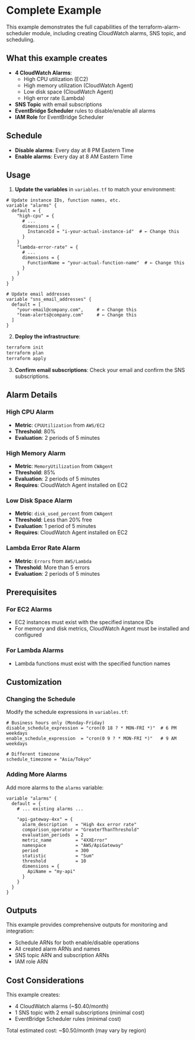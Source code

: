 # Complete Example

This example demonstrates the full capabilities of the terraform-alarm-scheduler module, including creating CloudWatch alarms, SNS topic, and scheduling.

## What this example creates

- **4 CloudWatch Alarms**:
  - High CPU utilization (EC2)
  - High memory utilization (CloudWatch Agent)
  - Low disk space (CloudWatch Agent)
  - High error rate (Lambda)
- **SNS Topic** with email subscriptions
- **EventBridge Scheduler** rules to disable/enable all alarms
- **IAM Role** for EventBridge Scheduler

## Schedule

- **Disable alarms**: Every day at 8 PM Eastern Time
- **Enable alarms**: Every day at 8 AM Eastern Time

## Usage

1. **Update the variables** in `variables.tf` to match your environment:

```hcl
# Update instance IDs, function names, etc.
variable "alarms" {
  default = {
    "high-cpu" = {
      # ...
      dimensions = {
        InstanceId = "i-your-actual-instance-id"  # ← Change this
      }
    }
    "lambda-error-rate" = {
      # ...
      dimensions = {
        FunctionName = "your-actual-function-name"  # ← Change this
      }
    }
  }
}

# Update email addresses
variable "sns_email_addresses" {
  default = [
    "your-email@company.com",     # ← Change this
    "team-alerts@company.com"     # ← Change this
  ]
}
```

2. **Deploy the infrastructure**:

```bash
terraform init
terraform plan
terraform apply
```

3. **Confirm email subscriptions**: Check your email and confirm the SNS subscriptions.

## Alarm Details

### High CPU Alarm
- **Metric**: `CPUUtilization` from `AWS/EC2`
- **Threshold**: 80%
- **Evaluation**: 2 periods of 5 minutes

### High Memory Alarm
- **Metric**: `MemoryUtilization` from `CWAgent`
- **Threshold**: 85%
- **Evaluation**: 2 periods of 5 minutes
- **Requires**: CloudWatch Agent installed on EC2

### Low Disk Space Alarm
- **Metric**: `disk_used_percent` from `CWAgent`
- **Threshold**: Less than 20% free
- **Evaluation**: 1 period of 5 minutes
- **Requires**: CloudWatch Agent installed on EC2

### Lambda Error Rate Alarm
- **Metric**: `Errors` from `AWS/Lambda`
- **Threshold**: More than 5 errors
- **Evaluation**: 2 periods of 5 minutes

## Prerequisites

### For EC2 Alarms
- EC2 instances must exist with the specified instance IDs
- For memory and disk metrics, CloudWatch Agent must be installed and configured

### For Lambda Alarms
- Lambda functions must exist with the specified function names

## Customization

### Changing the Schedule
Modify the schedule expressions in `variables.tf`:

```hcl
# Business hours only (Monday-Friday)
disable_schedule_expression = "cron(0 18 ? * MON-FRI *)"  # 6 PM weekdays
enable_schedule_expression  = "cron(0 9 ? * MON-FRI *)"   # 9 AM weekdays

# Different timezone
schedule_timezone = "Asia/Tokyo"
```

### Adding More Alarms
Add more alarms to the `alarms` variable:

```hcl
variable "alarms" {
  default = {
    # ... existing alarms ...
    
    "api-gateway-4xx" = {
      alarm_description   = "High 4xx error rate"
      comparison_operator = "GreaterThanThreshold"
      evaluation_periods  = 2
      metric_name         = "4XXError"
      namespace           = "AWS/ApiGateway"
      period              = 300
      statistic           = "Sum"
      threshold           = 10
      dimensions = {
        ApiName = "my-api"
      }
    }
  }
}
```

## Outputs

This example provides comprehensive outputs for monitoring and integration:

- Schedule ARNs for both enable/disable operations
- All created alarm ARNs and names
- SNS topic ARN and subscription ARNs
- IAM role ARN

## Cost Considerations

This example creates:
- 4 CloudWatch alarms (~$0.40/month)
- 1 SNS topic with 2 email subscriptions (minimal cost)
- EventBridge Scheduler rules (minimal cost)

Total estimated cost: ~$0.50/month (may vary by region)